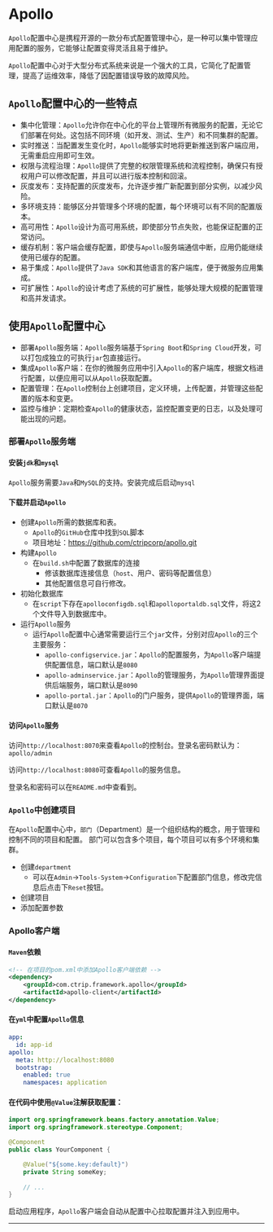 # Apollo

`Apollo`配置中心是携程开源的一款分布式配置管理中心，是一种可以集中管理应用配置的服务，它能够让配置变得灵活且易于维护。

`Apollo`配置中心对于大型分布式系统来说是一个强大的工具，它简化了配置管理，提高了运维效率，降低了因配置错误导致的故障风险。

## `Apollo`配置中心的一些特点

- 集中化管理：`Apollo`允许你在中心化的平台上管理所有微服务的配置，无论它们部署在何处。这包括不同环境（如开发、测试、生产）和不同集群的配置。
- 实时推送：当配置发生变化时，`Apollo`能够实时地将更新推送到客户端应用，无需重启应用即可生效。
- 权限与流程治理：`Apollo`提供了完整的权限管理系统和流程控制，确保只有授权用户可以修改配置，并且可以进行版本控制和回滚。
- 灰度发布：支持配置的灰度发布，允许逐步推广新配置到部分实例，以减少风险。
- 多环境支持：能够区分并管理多个环境的配置，每个环境可以有不同的配置版本。
- 高可用性：`Apollo`设计为高可用系统，即使部分节点失败，也能保证配置的正常访问。
- 缓存机制：客户端会缓存配置，即使与`Apollo`服务端通信中断，应用仍能继续使用已缓存的配置。
- 易于集成：`Apollo`提供了`Java SDK`和其他语言的客户端库，便于微服务应用集成。
- 可扩展性：`Apollo`的设计考虑了系统的可扩展性，能够处理大规模的配置管理和高并发请求。


## 使用`Apollo`配置中心

- 部署`Apollo`服务端：`Apollo`服务端基于`Spring Boot`和`Spring Cloud`开发，可以打包成独立的可执行`jar`包直接运行。
- 集成`Apollo`客户端：在你的微服务应用中引入`Apollo`的客户端库，根据文档进行配置，以便应用可以从`Apollo`获取配置。
- 配置管理：在`Apollo`控制台上创建项目，定义环境，上传配置，并管理这些配置的版本和变更。
- 监控与维护：定期检查`Apollo`的健康状态，监控配置变更的日志，以及处理可能出现的问题。

### 部署`Apollo`服务端

#### 安装`jdk`和`mysql`
`Apollo`服务需要`Java`和`MySQL`的支持。安装完成后启动`mysql`

#### 下载并启动`Apollo`
- 创建`Apollo`所需的数据库和表。
    - `Apollo`的`GitHub`仓库中找到`SQL`脚本
    - 项目地址：https://github.com/ctripcorp/apollo.git
- 构建`Apollo`
  - 在`build.sh`中配置了数据库的连接
      - 修该数据库连接信息（`host`、用户、密码等配置信息）
      - 其他配置信息可自行修改。
- 初始化数据库
    - 在`script`下存在`apolloconfigdb.sql`和`apolloportaldb.sql`文件，将这2个文件导入到数据库中。
- 运行`Apollo`服务
    - 运行`Apollo`配置中心通常需要运行三个`jar`文件，分别对应`Apollo`的三个主要服务：
        - `apollo-configservice.jar`：`Apollo`的配置服务，为`Apollo`客户端提供配置信息，端口默认是`8080`
        - `apollo-adminservice.jar`：`Apollo`的管理服务，为`Apollo`管理界面提供后端服务，端口默认是`8090`
        - `apollo-portal.jar`：`Apollo`的门户服务，提供`Apollo`的管理界面，端口默认是`8070`

#### 访问`Apollo`服务

访问`http://localhost:8070`来查看`Apollo`的控制台。登录名密码默认为：`apollo/admin`

访问`http://localhost:8080`可查看`Apollo`的服务信息。

登录名和密码可以在`README.md`中查看到。

### `Apollo`中创建项目
在`Apollo`配置中心中，`部门`（Department）是一个组织结构的概念，用于管理和控制不同的项目和配置。
部门可以包含多个项目，每个项目可以有多个环境和集群。

- 创建`department`
  - 可以在`Admin`->`Tools-System`->`Configuration`下配置部门信息，修改完信息后点击下`Reset`按钮。
- 创建项目
- 添加配置参数

### Apollo客户端

#### `Maven`依赖
```xml
<!-- 在项目的pom.xml中添加Apollo客户端依赖 -->
<dependency>
    <groupId>com.ctrip.framework.apollo</groupId>
    <artifactId>apollo-client</artifactId>
</dependency>
```

#### 在`yml`中配置`Apollo`信息
```yaml
app:
  id: app-id
apollo:
  meta: http://localhost:8080
  bootstrap:
    enabled: true
    namespaces: application
```

#### 在代码中使用`@Value`注解获取配置：
```java
import org.springframework.beans.factory.annotation.Value;
import org.springframework.stereotype.Component;

@Component
public class YourComponent {

    @Value("${some.key:default}")
    private String someKey;
 
    // ...
}
```

启动应用程序，`Apollo`客户端会自动从配置中心拉取配置并注入到应用中。


---- 

